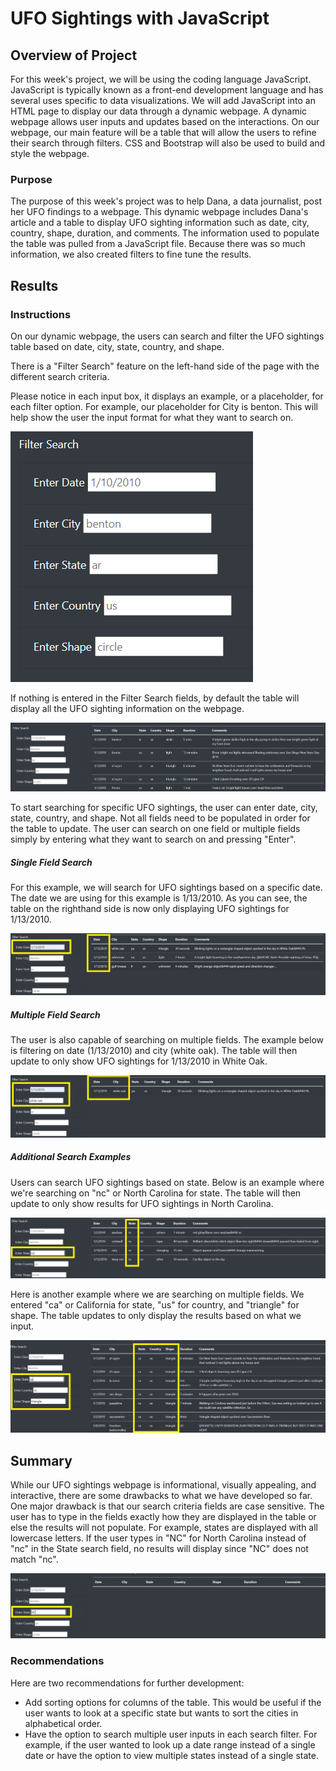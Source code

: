 # UFO Sightings with JavaScript

## Overview of Project
For this week's project, we will be using the coding language JavaScript. JavaScript is typically known as a front-end development language and has several uses specific to data visualizations. We will add JavaScript into an HTML page to display our data through a dynamic webpage. A dynamic webpage allows user inputs and updates based on the interactions. On our webpage, our main feature will be a table that will allow the users to refine their search through filters. CSS and Bootstrap will also be used to build and style the webpage.

### Purpose
The purpose of this week's project was to help Dana, a data journalist, post her UFO findings to a webpage. This dynamic webpage includes Dana's article and a table to display UFO sighting information such as date, city, country, shape, duration, and comments. The information used to populate the table was pulled from a JavaScript file. Because there was so much information, we also created filters to fine tune the results.

## Results

### Instructions
On our dynamic webpage, the users can search and filter the UFO sightings table based on date, city, state, country, and shape.

There is a "Filter Search" feature on the left-hand side of the page with the different search criteria.

Please notice in each input box, it displays an example, or a placeholder, for each filter option. For example, our placeholder for City is benton.
This will help show the user the input format for what they want to search on. 

![filtersearch](/Resources/filtersearch.PNG)

If nothing is entered in the Filter Search fields, by default the table will display all the UFO sighting information on the webpage.

![nofilter](/Resources/nofilter.PNG)

To start searching for specific UFO sightings, the user can enter date, city, state, country, and shape. Not all fields need to be populated in order for the table to update. The user can search on one field or multiple fields simply by entering what they want to search on and pressing "Enter".

##### Single Field Search
For this example, we will search for UFO sightings based on a specific date. The date we are using for this example is 1/13/2010. As you can see, the table on the righthand side is now only displaying UFO sightings for 1/13/2010. 

![datefilter](/Resources/datefilter.PNG)

##### Multiple Field Search
The user is also capable of searching on multiple fields. The example below is filtering on date (1/13/2010) and city (white oak). The table will then update to only show UFO sightings for 1/13/2010 in White Oak. 

![datecityfilter](/Resources/datecityfilter.PNG)

##### Additional Search Examples
Users can search UFO sightings based on state. Below is an example where we're searching on "nc" or North Carolina for state. The table will then update to only show results for UFO sightings in North Carolina. 

![statefilter](/Resources/statefilter.PNG)

Here is another example where we are searching on multiple fields. We entered "ca" or California for state, "us" for country, and "triangle" for shape. The table updates to only display the results based on what we input.

![multifilter](/Resources/multifilter.PNG)

## Summary

While our UFO sightings webpage is informational, visually appealing, and interactive, there are some drawbacks to what we have developed so far. One major drawback is that our search criteria fields are case sensitive. The user has to type in the fields exactly how they are displayed in the table or else the results will not populate. For example, states are displayed with all lowercase letters. If the user types in "NC" for North Carolina instead of "nc" in the State search field, no results will display since "NC" does not match "nc".

![ncstate](/Resources/ncstate.PNG)

### Recommendations
Here are two recommendations for further development:
- Add sorting options for columns of the table. This would be useful if the user wants to look at a specific state but wants to sort the cities in alphabetical order. 
- Have the option to search multiple user inputs in each search filter. For example, if the user wanted to look up a date range instead of a single date or have the option to view multiple states instead of a single state.